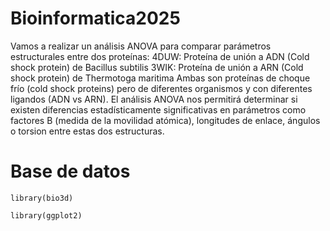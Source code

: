 # Bioinformatica2025
Vamos a realizar un análisis ANOVA para comparar parámetros estructurales entre dos proteínas:
4DUW: Proteína de unión a ADN (Cold shock protein) de Bacillus subtilis
3WIK: Proteína de unión a ARN (Cold shock protein) de Thermotoga maritima
Ambas son proteínas de choque frío (cold shock proteins) pero de diferentes organismos y con diferentes ligandos (ADN vs ARN). El análisis ANOVA nos permitirá determinar si existen diferencias estadísticamente significativas en parámetros como factores B (medida de la movilidad atómica), longitudes de enlace, ángulos o torsion entre estas dos estructuras.
# Base de datos
``library(bio3d)``

``library(ggplot2)``
